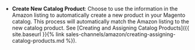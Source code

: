 
- **Create New Catalog Product**: Choose to use the information in the Amazon listing to automatically create a new product in your Magento catalog. This process will automatically match the Amazon listing to the new catalog product. See [Creating and Assigning Catalog Products]({{ site.baseurl }}{% link sales-channels/amazon/creating-assigning-catalog-products.md %}).
